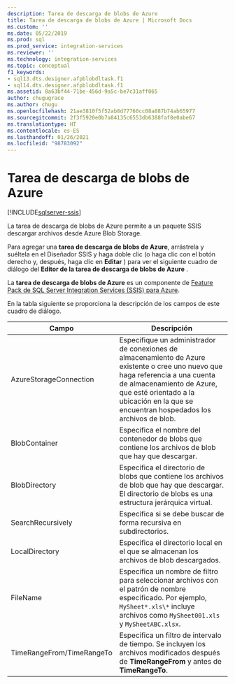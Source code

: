 ```yaml
---
description: Tarea de descarga de blobs de Azure
title: Tarea de descarga de blobs de Azure | Microsoft Docs
ms.custom: ''
ms.date: 05/22/2019
ms.prod: sql
ms.prod_service: integration-services
ms.reviewer: ''
ms.technology: integration-services
ms.topic: conceptual
f1_keywords:
- sql13.dts.designer.afpblobdltask.f1
- sql14.dts.designer.afpblobdltask.f1
ms.assetid: 8a63bf44-71be-456d-9a5c-be7c31aff065
author: chugugrace
ms.author: chugu
ms.openlocfilehash: 21ae3810f5f52ab8d77760cc08a887b74ab65977
ms.sourcegitcommit: 2f3f5920e0b7a84135c6553db6388faf8e0abe67
ms.translationtype: HT
ms.contentlocale: es-ES
ms.lasthandoff: 01/26/2021
ms.locfileid: "98783092"
---
```

# <a name="azure-blob-download-task"></a>Tarea de descarga de blobs de Azure

[!INCLUDE[sqlserver-ssis](../../includes/applies-to-version/sqlserver-ssis.md)]


La tarea de descarga de blobs de Azure permite a un paquete SSIS descargar archivos desde Azure Blob Storage.

Para agregar una **tarea de descarga de blobs de Azure**, arrástrela y suéltela en el Diseñador SSIS y haga doble clic (o haga clic con el botón derecho y, después, haga clic en **Editar** ) para ver el siguiente cuadro de diálogo del **Editor de la tarea de descarga de blobs de Azure** .  
  
 La **tarea de descarga de blobs de Azure** es un componente de [Feature Pack de SQL Server Integration Services (SSIS) para Azure](../../integration-services/azure-feature-pack-for-integration-services-ssis.md).  
  
 En la tabla siguiente se proporciona la descripción de los campos de este cuadro de diálogo.  

|**Campo**|**Descripción**|  
|---|---|
|AzureStorageConnection|Especifique un administrador de conexiones de almacenamiento de Azure existente o cree uno nuevo que haga referencia a una cuenta de almacenamiento de Azure, que esté orientado a la ubicación en la que se encuentran hospedados los archivos de blob.|  
|BlobContainer|Especifica el nombre del contenedor de blobs que contiene los archivos de blob que hay que descargar.|  
|BlobDirectory|Especifica el directorio de blobs que contiene los archivos de blob que hay que descargar. El directorio de blobs es una estructura jerárquica virtual.|  
|SearchRecursively|Especifica si se debe buscar de forma recursiva en subdirectorios.|  
|LocalDirectory|Especifica el directorio local en el que se almacenan los archivos de blob descargados.|  
|FileName|Especifica un nombre de filtro para seleccionar archivos con el patrón de nombre especificado. Por ejemplo, `MySheet*.xls\*` incluye archivos como `MySheet001.xls` y `MySheetABC.xlsx`.|  
|TimeRangeFrom/TimeRangeTo|Especifica un filtro de intervalo de tiempo. Se incluyen los archivos modificados después de **TimeRangeFrom** y antes de **TimeRangeTo**.|  

